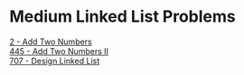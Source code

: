 # Medium Linked List Problems
[2 - Add Two Numbers](2)  
[445 - Add Two Numbers II](445)  
[707 - Design Linked List](707)  